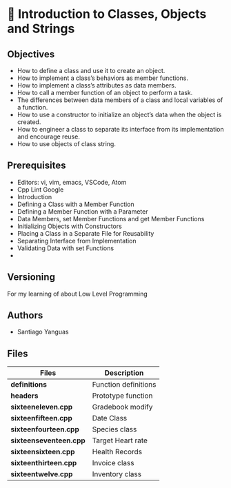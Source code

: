 # :book: Introduction to Classes, Objects and Strings

## Objectives

- How to define a class and use it to create an object.
- How to implement a class’s behaviors as member functions.
- How to implement a class’s attributes as data members.
- How to call a member function of an object to perform a task.
- The differences between data members of a class and local variables of a function.
- How to use a constructor to initialize an object’s data when the object is created.
- How to engineer a class to separate its interface from its implementation and encourage reuse.
- How to use objects of class string.

## Prerequisites

- Editors: vi, vim, emacs, VSCode, Atom
- Cpp Lint Google
- Introduction
- Defining a Class with a Member Function
- Defining a Member Function with a Parameter
- Data Members, set Member Functions and get Member Functions
- Initializing Objects with Constructors
- Placing a Class in a Separate File for Reusability
- Separating Interface from Implementation
- Validating Data with set Functions
-

## Versioning

For my learning of about Low Level Programming

## Authors

- Santiago Yanguas

## Files

| Files                    | Description          |
| ------------------------ | -------------------- |
| **definitions**          | Function definitions |
| **headers**              | Prototype function   |
| **sixteeneleven.cpp**    | Gradebook modify     |
| **sixteenfifteen.cpp**   | Date Class           |
| **sixteenfourteen.cpp**  | Species class        |
| **sixteenseventeen.cpp** | Target Heart rate    |
| **sixteensixteen.cpp**   | Health Records       |
| **sixteenthirteen.cpp**  | Invoice class        |
| **sixteentwelve.cpp**    | Inventory class      |
